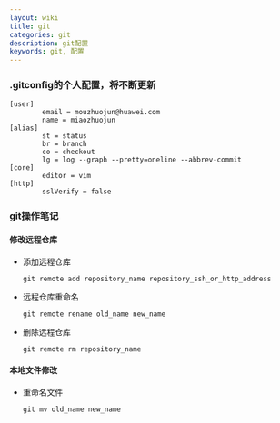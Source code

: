 ```yaml
---
layout: wiki
title: git
categories: git
description: git配置
keywords: git, 配置
---
```


### .gitconfig的个人配置，将不断更新

```shell
[user]
        email = mouzhuojun@huawei.com
        name = miaozhuojun
[alias]
        st = status
        br = branch
        co = checkout
        lg = log --graph --pretty=oneline --abbrev-commit
[core]
        editor = vim
[http]
        sslVerify = false
```

### git操作笔记

#### 修改远程仓库

- 添加远程仓库
  
  `git remote add repository_name repository_ssh_or_http_address`

- 远程仓库重命名

  `git remote rename old_name new_name`

- 删除远程仓库

  `git remote rm repository_name`

#### 本地文件修改

- 重命名文件

  `git mv old_name new_name`
